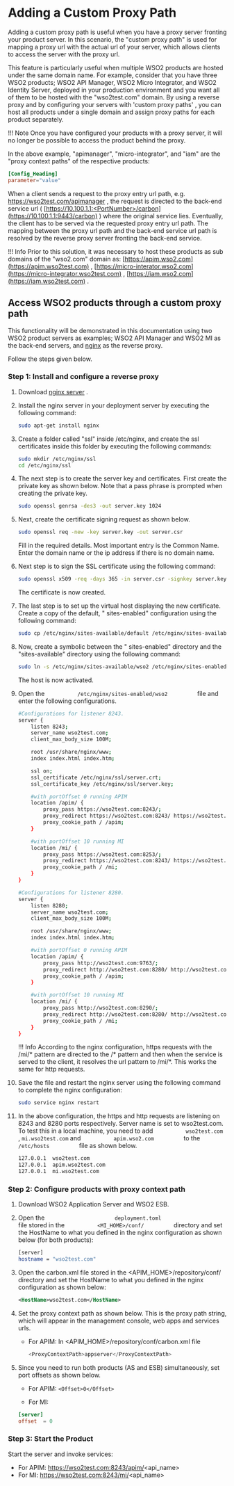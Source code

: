# Adding a Custom Proxy Path

Adding a custom proxy path is useful when you have a proxy server
fronting your product server. In this scenario, the "custom proxy path"
is used for mapping a proxy url with the actual url of your
server, which allows clients to access the server with the proxy
url.

This feature is particularly useful when multiple WSO2 products are
hosted under the same domain name. For example, consider that you have
three WSO2 products; WSO2 API Manager, WSO2 Micro Integrator, and WSO2 Identity Server, deployed
in your production environment and you want all of them to be hosted
with the "wso2test.com" domain. By using a reverse proxy and by
configuring your servers with 'custom proxy paths' , you can host all
products under a single domain and assign proxy paths for each product
separately.

!!! Note
    Once you have configured your products with a proxy server, it will no longer be possible to access the product behind the proxy.

In the above example, "apimanager", "micro-integrator", and "iam" are the "proxy context paths" of the respective products:

```toml
[Config_Heading]
parameter="value"
```

 When a client sends a request to the proxy entry url path, e.g.
<https://wso2test.com/apimanager> , the request is directed to the
back-end service url (
[https://10.100.1.1:<PortNumber>/carbon](https://10.100.1.1:9443/carbon)
) where the original service lies. Eventually, the client has to be
served via the requested proxy entry url path. The mapping between the
proxy url path and the back-end service url path is resolved by the
reverse proxy server fronting the back-end service.

!!! Info
    Prior to this solution, it was necessary to host these products as sub domains of the "wso2.com" domain as:
    [https://apim.wso2.com](https://apim.wso2test.com) ,
    [https://micro-interator.wso2.com](https://micro-integrator.wso2test.com) ,
    [https://iam.wso2.com](https://iam.wso2test.com) .


## Access WSO2 products through a custom proxy path

This functionality will be demonstrated in this documentation using two
WSO2 product servers as examples; WSO2 API Manager and WSO2 MI
as the back-end servers, and [nginx](http://nginx.org/) as the reverse
proxy.

Follow the steps given below.

### Step 1: Install and configure a reverse proxy

1.  Download [nginx server](http://nginx.org/) .
2.  Install the nginx server in your deployment server by executing the
    following command:

    ```bash
    sudo apt-get install nginx
    ```

3.  Create a folder called "ssl" inside /etc/nginx, and create the ssl
    certificates inside this folder by executing the following
    commands:  

    ```bash
    sudo mkdir /etc/nginx/ssl
    cd /etc/nginx/ssl
    ```

4.  The next step is to create the server key and certificates. First
    create the private key as shown below. Note that a pass phrase is
    prompted when creating the private key.  

    ```bash
    sudo openssl genrsa -des3 -out server.key 1024
    ```

5.  Next, create the certificate signing request as shown below.

    ```bash
    sudo openssl req -new -key server.key -out server.csr
    ```

    Fill in the required details. Most important entry is the Common
    Name. Enter the domain name or the ip address if there is no domain
    name.

6.  Next step is to sign the SSL certificate using the following
    command:  

    ```bash
    sudo openssl x509 -req -days 365 -in server.csr -signkey server.key -out server.crt
    ```

    The certificate is now created.

7.  The last step is to set up the virtual host displaying the new
    certificate. Create a copy of the default, " sites-enabled"
    configuration using the following command:  

    ```bash
    sudo cp /etc/nginx/sites-available/default /etc/nginx/sites-available/wso2
    ```

8.  Now, create a symbolic between the " sites-enabled" directory and
    the "sites-available" directory using the following command:  

    ```bash
    sudo ln -s /etc/nginx/sites-available/wso2 /etc/nginx/sites-enabled/wso2
    ```

    The host is now activated.

9.  Open the `           /etc/nginx/sites-enabled/wso2          ` file
    and enter the following configurations.

    ```bash
    #Configurations for listener 8243.
    server {
        listen 8243;
        server_name wso2test.com;
        client_max_body_size 100M;

        root /usr/share/nginx/www;
        index index.html index.htm;

        ssl on;
        ssl_certificate /etc/nginx/ssl/server.crt;
        ssl_certificate_key /etc/nginx/ssl/server.key;

        #with portOffset 0 running APIM
        location /apim/ {
            proxy_pass https://wso2test.com:8243/;
            proxy_redirect https://wso2test.com:8243/ https://wso2test.com:8243/apim/;
            proxy_cookie_path / /apim;
        }

        #with portOffset 10 running MI
        location /mi/ {
            proxy_pass https://wso2test.com:8253/;
            proxy_redirect https://wso2test.com:8243/ https://wso2test.com:8243/mi/;
            proxy_cookie_path / /mi;
        }
    }

    #Configurations for listener 8280.
    server {
        listen 8280;
        server_name wso2test.com;
        client_max_body_size 100M;

        root /usr/share/nginx/www;
        index index.html index.htm;

        #with portOffset 0 running APIM
        location /apim/ {
            proxy_pass http://wso2test.com:9763/;
            proxy_redirect http://wso2test.com:8280/ http://wso2test.com:8280/apim/;
            proxy_cookie_path / /apim;
        }

        #with portOffset 10 running MI
        location /mi/ {
            proxy_pass http://wso2test.com:8290/;
            proxy_redirect http://wso2test.com:8280/ http://wso2test.com:8280/mi/;
            proxy_cookie_path / /mi;
        }
    }
    ```

    !!! Info
        According to the nginx configuration, https requests with the /mi/\* pattern are directed to the /\* pattern and then when the service is served to the client, it resolves the url pattern to /mi/\*. This works the same for http requests.

10. Save the file and restart the nginx server using the following
    command to complete the nginx configuration:  

    ```bash
    sudo service nginx restart
    ```

11. In the above configuration, the https and http requests are
    listening on 8243 and 8280 ports respectively. Server name is set to
    wso2test.com. To test this in a local machine, you need to add
    `           wso2test.com          ` , `mi.wso2test.com` and
    `           apim.wso2.com          ` to the
    `           /etc/hosts          ` file as shown below.  

    ```bash
    127.0.0.1  wso2test.com
    127.0.0.1  apim.wso2test.com
    127.0.0.1  mi.wso2test.com
    ```

### Step 2: Configure products with proxy context path

1.  Download WSO2 Application Server and WSO2 ESB.
2.  Open the `                       deployment.toml                     `
    file stored in the
    `           <MI_HOME>/conf/          ` directory and
    set the HostName to what you defined in the nginx configuration as
    shown below (for both products):

    ```bash
    [server]
    hostname = "wso2test.com"
    ```
    
3. Open the carbon.xml file stored in the <APIM_HOME>/repository/conf/ directory and set the HostName to what you defined in the nginx configuration as shown below:

    ```xml
    <HostName>wso2test.com</HostName>
    ```

4.  Set the proxy context path as shown below. This is the proxy path
    string, which will appear in the management console, web apps and
    services urls.

    -   For APIM: In <APIM_HOME>/repository/conf/carbon.xml file 

        ``` java
        <ProxyContextPath>appserver</ProxyContextPath> 
        ```
    <!--
    -   For MI: In <MI_HOME>/conf/deployment.toml file

        ``` java
        <ProxyContextPath>esb</ProxyContextPath> 
        ```
    -->
    
5.  Since you need to run both products (AS and ESB) simultaneously, set
    port offsets as shown below.

    -   For APIM:
        `<Offset>0</Offset>            `

    -   For MI: 
    ```toml
    [server]
    offset  = 0     
    ```

### Step 3: Start the Product

Start the server and invoke services:

-   For APIM:
    https://wso2test.com:8243/apim/<api_name>
-   For MI: https://wso2test.com:8243/mi/<api_name>

